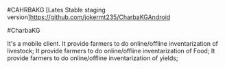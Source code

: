 #CAHRBAKG
[Lates Stable staging version]https://github.com/jokermt235/CharbaKGAndroid

#CharbaKG

It's a mobile client.
It provide farmers to do online/offline inventarization of livestock;
It provide farmers to do online/offline inventarization of Food;
It provide farmers to do online/offline inventarization of yields;

